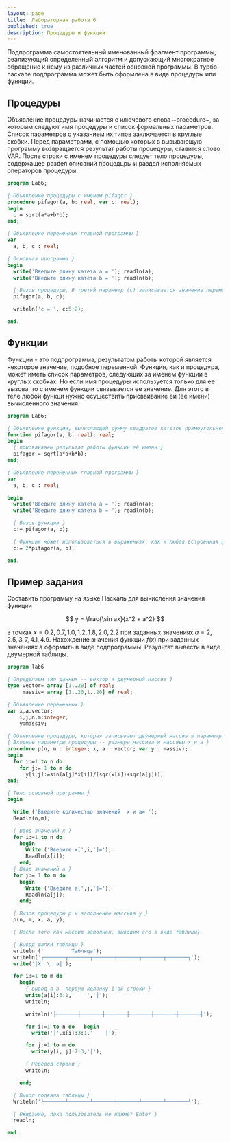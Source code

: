 ```yaml
---
layout: page
title:  Лабораторная работа 6
published: true
description: Процедуры и функции
---
```


Подпрограмма самостоятельный именованный фрагмент программы, реализующий определенный алгоритм и допускающий многократное обращение к нему из различных частей основной программы. В турбо-паскале подпрограмма может быть оформлена в виде процедуры или функции.

## Процедуры

Объявление процедуры начинается с ключевого слова ~procedure~, за которым следуют имя процедуры и список формальных параметров. Список параметров с указанием их типов заключается в круглые скобки. Перед параметрами, с помощью которых в вызывающую программу возвращается результат работы процедуры, ставится слово VAR. После строки с именем процедуры следует тело процедуры, содержащее раздел описаний процедцры и раздел исполняемых операторов процедуры.

~~~pascal
program Lab6;

{ Объявление процедуры с именем pifagor }
procedure pifagor(a, b: real, var c: real);
begin
  c = sqrt(a*a+b*b);  
end;

{ Объявление переменных главной программы }
var
  a, b, c : real;

{ Основная программа }
begin
  write('Введите длину катета a = '); readln(a);
  write('Введите длину катета b = '); readln(b);

  { Вызов процедуры. В третий параметр (с) записывается значение переменной c, вычисляемый внутри процедуры }
  pifagor(a, b, с);     

  writeln('c = ', c:5:2);

end.
~~~

## Функции

Функции - это подпрограмма, результатом работы которой является некоторое значение, подобное переменной. Функция, как и процедура, может иметь список параметров, следующих за именем функции в круглых скобках. Но если имя процедуры используется только для ее вызова, то с именем функции связывается ее значение. Для этого в теле любой функци нужно осуществить присваивание ей (её имени) вычисленного значения.

~~~pascal
program Lab6;

{ Объявление функции, вычисляющей сумму квадратов катетов прямоугольного треугольника }
function pifagor(a, b: real): real;
begin
  { присваиваем результат работы функции её имени }
  pifagor = sqrt(a*a+b*b);  
end;

{ Объявление переменных главной программы }
var
  a, b, c : real;

begin
  write('Введите длину катета a = '); readln(a);
  write('Введите длину катета b = '); readln(b);

  { Вызов функции }
  c:= pifagor(a, b);

  { Функция может использоваться в выражениях, как и любая встроенная функция (sin, cos, ...) }
  c:= 2*pifagor(a, b);   

end.
~~~

## Пример задания

Составить программу на языке Паскаль для вычисления значения функции  

$$
y = \frac{\sin ax}{x^2 + a^2}
$$

в точках $x = {0.2, 0.7, 1.0, 1.2, 1.8, 2.0, 2.2}$ при заданных значениях $a = {2, 2.5, 3, 7, 4.1, 4.9}$. Нахождение значения функции $f(x)$ при заданных значениях а оформить в виде подпрограммы. Результат вывести в виде двумерной таблицы.

~~~pascal
program lab6

{ Определяем тип данных -- вектор и двумерный массив }
type vector= array [1..20] of real;
     massiv= array [1..20,1..20] of real;

{ Объявление переменных }
var x,a:vector;
    i,j,n,m:integer;
    y:massiv;

{ Объявление процедуры, которая записывает двумерный массив в параметр (5) y }
{ Входные параметры процедуры -- размеры массива и массивы x и a }
procedure p(n, m : integer; x, a : vector; var y : massiv);
begin
  for i:=1 to n do
    for j:= 1 to m do
      y[i,j]:=sin(a[j]*x[i])/(sqr(x[i])+sqr(a[j]));
end;

{ Тело основной программы }
begin

  Write ('Введите количество значений  x и a= ');
  Readln(n,m);

  { Ввод значений x }
  for i:=1 to n do
    begin
      Write ('Введите x[',i,']=');
      Readln(x[i]);
    end;
  { Ввод значений a }
  for j:= 1 to m do
    begin
      Write ('Введите a[',j,']=');
      Readln(a[j]);
    end;

  { Вызов процедуры p и заполнение массива y }
  p(n, m, x, a, y);

  { После того как массив заполнен, выводим его в виде таблицы}

  { Вывод шапки таблицы }
  writeln ('         Таблица');
  writeln('┌───────┬───────┬───────┬───────┬───────┬───────┐');
  write('│X  \  a│');

  for i:=1 to m do
    begin
      { вывод a в  первую колонку i-ой строки }
      write(a[i]:3:1,'    ','│');
      writeln;

      writeln('├───────┼───────┼───────┼───────┼───────┼───────┤');

      for i:=1 to n do   begin
        write('│',x[i]:3:1,'    │');

      for j:=1 to m do
        write(y[i, j]:7:3,'│');

      { Перевод строки }
      writeln;

    end;

  { Вывод подвала таблицы }  
  Writeln('└───────┴───────┴───────┴───────┴───────┴───────┘');

  { Ожидание, пока пользователь не нажмет Enter }
  readln;

end.

~~~
